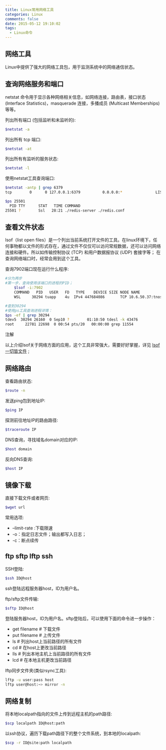 ```yaml
---
title: Linux常用网络工具
categories: Linux 
comments: false
date: 2015-05-12 19:10:02
tags:
  - Linux命令
---
```


## 网络工具

Linux中提供了强大的网络工具包，用于监测系统中的网络通信状态。

<!--more-->

## 查询网络服务和端口

netstat 命令用于显示各种网络相关信息，如网络连接，路由表，接口状态 (Interface Statistics)，masquerade 连接，多播成员 (Multicast Memberships) 等等。

列出所有端口 (包括监听和未监听的):

```bash
$netstat -a
```

列出所有 tcp 端口:

```bash
$netstat -at
```

列出所有有监听的服务状态:

```bash
$netstat -l
```

使用netstat工具查询端口:

```bash
$netstat -antp | grep 6379
tcp        0      0 127.0.0.1:6379          0.0.0.0:*               LISTEN      25501/redis-server

$ps 25501
  PID TTY      STAT   TIME COMMAND
25501 ?        Ssl   28:21 ./redis-server ./redis.conf
```

## 查看文件状态

lsof（list open files）是一个列出当前系统打开文件的工具。在linux环境下，任何事物都以文件的形式存在，通过文件不仅仅可以访问常规数据，还可以访问网络连接和硬件。所以如传输控制协议 (TCP) 和用户数据报协议 (UDP) 套接字等； 在查询网络端口时，经常会用到这个工具。

查询7902端口现在运行什么程序:

```bash
#分为两步
#第一步，查询使用该端口的进程的PID；
    $lsof -i:7902
    COMMAND   PID   USER   FD   TYPE    DEVICE SIZE NODE NAME
    WSL     30294 tuapp    4u  IPv4 447684086       TCP 10.6.50.37:tnos-dp (LISTEN)

#查到30294
#使用ps工具查询进程详情：
$ps -ef | grep 30294
tdev5  30294 26160  0 Sep10 ?        01:10:50 tdesl -k 43476
root     22781 22698  0 00:54 pts/20   00:00:00 grep 11554
```

注解

以上介绍lsof关于网络方面的应用，这个工具非常强大，需要好好掌握，详见 [lsof 一切皆文件](https://linuxtools-rst.readthedocs.io/zh_CN/latest/tool/lsof.html#lsof) ;

## 网络路由

查看路由状态:

```bash
$route -n
```

发送ping包到地址IP:

```bash
$ping IP
```

探测前往地址IP的路由路径:

```bash
$traceroute IP
```

DNS查询，寻找域名domain对应的IP:

```bash
$host domain
```

反向DNS查询:

```bash
$host IP
```

## 镜像下载

直接下载文件或者网页:

```bash
$wget url
```

常用选项:

- –limit-rate :下载限速
- -o：指定日志文件；输出都写入日志；
- -c：断点续传

## ftp sftp lftp ssh

SSH登陆:

```bash
$ssh ID@host
```

ssh登陆远程服务器host，ID为用户名。

ftp/sftp文件传输:

```bash
$sftp ID@host
```

登陆服务器host，ID为用户名。sftp登陆后，可以使用下面的命令进一步操作：

- get filename # 下载文件
- put filename # 上传文件
- ls # 列出host上当前路径的所有文件
- cd # 在host上更改当前路径
- lls # 列出本地主机上当前路径的所有文件
- lcd # 在本地主机更改当前路径

lftp同步文件夹(类似rsync工具):

```bash
lftp -u user:pass host
lftp user@host:~> mirror -n
```

## 网络复制

将本地localpath指向的文件上传到远程主机的path路径:

```bash
$scp localpath ID@host:path
```

以ssh协议，遍历下载path路径下的整个文件系统，到本地的localpath:

```bash
$scp -r ID@site:path localpath
```

